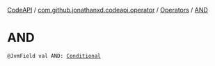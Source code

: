 [CodeAPI](../../index.md) / [com.github.jonathanxd.codeapi.operator](../index.md) / [Operators](index.md) / [AND](.)

# AND

`@JvmField val AND: `[`Conditional`](../-operator/-conditional/index.md)